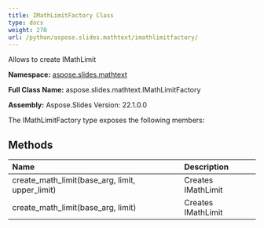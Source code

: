 ```yaml
---
title: IMathLimitFactory Class
type: docs
weight: 270
url: /python/aspose.slides.mathtext/imathlimitfactory/
---
```


Allows to create IMathLimit

**Namespace:** [aspose.slides.mathtext](/python/aspose.slides.mathtext/)

**Full Class Name:** aspose.slides.mathtext.IMathLimitFactory

**Assembly:**  Aspose.Slides Version: 22.1.0.0

The IMathLimitFactory type exposes the following members:
## **Methods**
|**Name**|**Description**|
| :- | :- |
|create_math_limit(base_arg, limit, upper_limit)|Creates IMathLimit|
|create_math_limit(base_arg, limit)|Creates IMathLimit|
